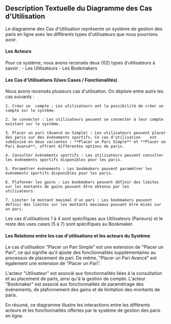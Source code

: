 ## Description Textuelle du Diagramme des Cas d'Utilisation
Le diagramme des Cas d'Utilisation représente un système de gestion des paris en ligne avec les différents types d'utilisateurs que nous pourrions avoir.

#### Les Acteurs
Pour ce système, nous avons recensés deux (02) types d'utilisateurs à savoir :
    - Les Utilisateurs
    - Les Bookmakers

#### Les Cas d'Utilisations (Uses Cases / Fonctionalités)
Nous avons recensés plusieurs cas d'utilisation. On déplore entre autre les cas suivants :
    
    1. Créer un  compte : Les utilisateurs ont la possibilité de créer un compte sur le système.
    
    2. Se connecter : Les utilisateurs peuvent se connecter à leur compte existant sur le système.
    
    3. Placer un pari (Avancé ou Simple) : Les utilisateurs peuvent placer des paris sur des événements sportifs. Ce cas d'utilisation    est subdivisé en deux variantes : **Placer un Pari Simple** et **Placer un Pari Avancé**, offrant différentes options de paris.
    
    4. Consulter évènements sportifs : Les utilisateurs peuvent consulter les événements sportifs disponibles pour les paris.
    
    5. Paramétrer évènements : Les bookmakers peuvent paramétrer les événements sportifs disponibles pour les paris.
    
    6. Plafonner les gains : Les bookmakers peuvent définir des limites sur les montants de gains pouvant être obtenus par les            utilisateurs.
    
    7. Limiter le montant maximal d'un pari : Les bookmakers peuvent définir des limites sur les montants maximaux pouvant être misés sur un pari.

Les cas d'utilisations 1 à 4 sont spécifiques aux Utilisateurs (Parieurs) et le reste des uses cases (5 à 7) sont spécifiques au Bookmaker.

#### Les Relations entre les cas d'utilisations et les acteurs du Système
Le cas d'utilisation "Placer un Pari Simple" est une extension de "Placer un Pari", ce qui signifie qu'il ajoute des fonctionnalités supplémentaires au processus de placement de pari. De même, "Placer un Pari Avancé" est également une extension de "Placer un Pari".

L'acteur "Utilisateur" est associé aux fonctionnalités liées à la consultation et au placement de paris, ainsi qu'à la gestion de compte. L'acteur "Bookmaker" est associé aux fonctionnalités de paramétrage des événements, de plafonnement des gains et de limitation des montants de paris.

En résumé, ce diagramme illustre les interactions entre les différents acteurs et les fonctionnalités offertes par le système de gestion des paris en ligne.
